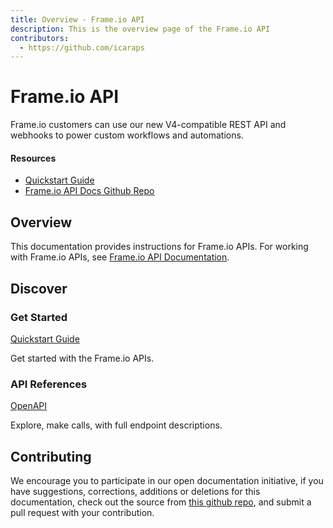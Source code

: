 ```yaml
---
title: Overview - Frame.io API
description: This is the overview page of the Frame.io API
contributors:
  - https://github.com/icaraps 
---
```


<Hero slots="heading, text"/>

# Frame.io API

Frame.io customers can use our new V4-compatible REST API and webhooks to power custom workflows and automations.

<Resources slots="heading, links"/>

#### Resources

* [Quickstart Guide](https://developer.adobe.com)
* [Frame.io API Docs Github Repo](https://github.com/AdobeDocs/frameio-api)

## Overview

This documentation provides instructions for Frame.io APIs. For working with Frame.io APIs, see [Frame.io API Documentation](https://github.com/AdobeDocs/frameio-api).

## Discover

<DiscoverBlock width="100%" slots="heading, link, text"/>

### Get Started

[Quickstart Guide](guides/)

Get started with the Frame.io APIs.

<DiscoverBlock slots="heading, link, text"/>

### API References

[OpenAPI](api/)

Explore, make calls, with full endpoint descriptions.

## Contributing

We encourage you to participate in our open documentation initiative, if you have suggestions, corrections, additions
or deletions for this documentation, check out the source from [this github repo](https://github.com/AdobeDocs/frameio-api), and submit a pull
request with your contribution. 
